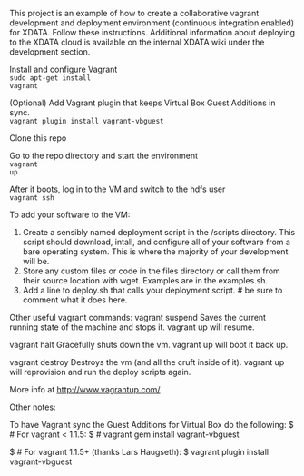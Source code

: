 This project is an example of how to create a collaborative vagrant development and deployment environment (continuous integration enabled) for XDATA. Follow these instructions. Additional information about deploying to the XDATA cloud is available on the internal XDATA wiki under the development section.


Install and configure Vagrant<br>
<code>sudo apt-get install vagrant</code>

(Optional) Add Vagrant plugin that keeps Virtual Box Guest Additions in sync.<br>
<code>vagrant plugin install vagrant-vbguest</code>

Clone this repo<br>

Go to the repo directory and start the environment<br>
<code>vagrant up</code><br>

After it boots, log in to the VM and switch to the hdfs user<br>
<code>vagrant ssh</code><br>


To add your software to the VM:<br>
1. Create a sensibly named deployment script in the /scripts directory. This script should download, intall, and configure all of your software from a bare operating system. This is where the majority of your development will be.<br>
2. Store any custom files or code in the files directory or call them from their source location with wget. Examples are in the examples.sh.<br>
3. Add a line to deploy.sh that calls your deployment script. # be sure to comment what it does here.<br>

Other useful vagrant commands:
vagrant suspend
Saves the current running state of the machine and stops it. vagrant up will resume.

vagrant halt
Gracefully shuts down the vm. vagrant up will boot it back up.

vagrant destroy
Destroys the vm (and all the cruft inside of it). vagrant up will reprovision and run the deploy scripts again.

More info at http://www.vagrantup.com/

Other notes:

To have Vagrant sync the Guest Additions for Virtual Box do the following:
$ # For vagrant < 1.1.5:
$ # vagrant gem install vagrant-vbguest

$ # For vagrant 1.1.5+ (thanks Lars Haugseth):
$ vagrant plugin install vagrant-vbguest

